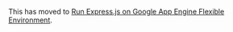 This has moved to [Run Express.js on Google App Engine Flexible Environment](https://cloud.google.com/community/tutorials/run-expressjs-on-google-app-engine).
